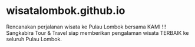 # wisatalombok.github.io
Rencanakan perjalanan wisata ke Pulau Lombok bersama KAMI !!! Sangkabira Tour &amp; Travel siap memberikan pengalaman wisata TERBAIK ke seluruh Pulau Lombok.
